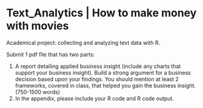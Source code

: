 # Text_Analytics | How to make money with movies

Academical project: collecting and analyzing text data with R.

Submit 1 pdf file that has two parts:

1. A report detailing applied business insight (include any charts that support your business insight). Build a strong argument for a business decision based upon your findings. You should mention at least 2 frameworks, covered in class, that helped you gain the business insight. (750-1500 words)
2. In the appendix, please include your R code and R code output.
